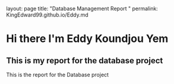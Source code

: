 layout: page
title: "Database Management Report "
permalink: KingEdward99.github.io/Eddy.md
<h1> Hi there I'm Eddy Koundjou Yem </h1>

<h2> This is my report for the database project </h2>
This is the report for the Database project 
